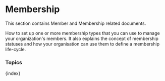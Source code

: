 # Membership

This section contains Member and Membership related documents.

How to set up one or more membership types that you can use to manage your organization's members. It also explains the concept of membership statuses and how your organisation can use them to define a membership life-cycle.

### Topics

{index}